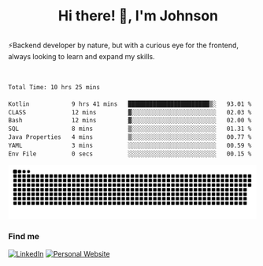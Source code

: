 <div id="user-content-toc">
  <ul align="center">
    <summary><h1 style="display: inline-block">Hi there! 👋, I'm Johnson</h1></summary>
  </ul>
</div>

⚡Backend developer by nature, but with a curious eye for the frontend, always looking to learn and expand my skills.

<br>


<!--START_SECTION:waka-->

```txt
Total Time: 10 hrs 25 mins

Kotlin            9 hrs 41 mins   ███████████████████████▒░   93.01 %
CLASS             12 mins         ▓░░░░░░░░░░░░░░░░░░░░░░░░   02.03 %
Bash              12 mins         ▓░░░░░░░░░░░░░░░░░░░░░░░░   02.00 %
SQL               8 mins          ▒░░░░░░░░░░░░░░░░░░░░░░░░   01.31 %
Java Properties   4 mins          ▒░░░░░░░░░░░░░░░░░░░░░░░░   00.77 %
YAML              3 mins          ░░░░░░░░░░░░░░░░░░░░░░░░░   00.59 %
Env File          0 secs          ░░░░░░░░░░░░░░░░░░░░░░░░░   00.15 %
```

<!--END_SECTION:waka-->

<picture>
  <source  srcset="https://github.com/joshwambere/joshwambere/blob/output/github-contribution-grid-snake-dark.svg?palette=github-dark">
  <source  srcset="https://github.com/joshwambere/joshwambere/blob/output/github-contribution-grid-snake.svg">
  <img alt="github contribution grid snake animation" src="https://github.com/joshwambere/joshwambere/blob/output/github-contribution-grid-snake.svg">
</picture>

### Find me
<a href="https://www.linkedin.com/in/dusabe-johnson" target="_blank"><img src="https://img.shields.io/badge/LinkedIn-%230077B5.svg?&style=flat&logo=linkedin&logoColor=white" alt="LinkedIn"></a>
‎‎ [![Personal Website](https://img.shields.io/badge/visit-Johnsonis.me-blue)](https://johnsonis.me/)
